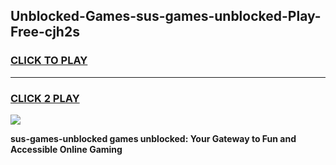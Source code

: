 
## Unblocked-Games-sus-games-unblocked-Play-Free-cjh2s
<h3>
<a href="https://premium76.site?title=sus-games-unblocked&ref=23A">CLICK TO PLAY</a></h3>
<hr>

<h3>
<a href="https://premium76.site?title=sus-games-unblocked&ref=23A">CLICK 2 PLAY</a>
  
</h3>

<a href="https://premium76.site?title=sus-games-unblocked&ref=23A"><img src="https://clearcache.store/games.png"></a>


**sus-games-unblocked games unblocked: Your Gateway to Fun and Accessible Online Gaming**
